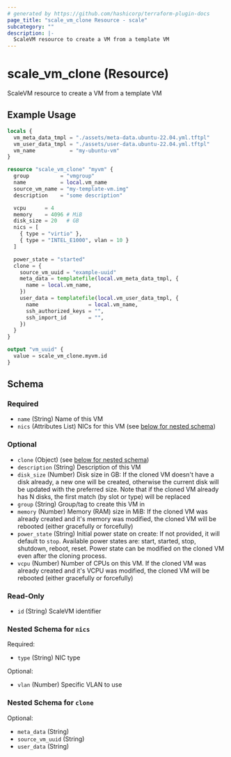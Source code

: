 ```yaml
---
# generated by https://github.com/hashicorp/terraform-plugin-docs
page_title: "scale_vm_clone Resource - scale"
subcategory: ""
description: |-
  ScaleVM resource to create a VM from a template VM
---
```


# scale_vm_clone (Resource)

ScaleVM resource to create a VM from a template VM

## Example Usage

```terraform
locals {
  vm_meta_data_tmpl = "./assets/meta-data.ubuntu-22.04.yml.tftpl"
  vm_user_data_tmpl = "./assets/user-data.ubuntu-22.04.yml.tftpl"
  vm_name           = "my-ubuntu-vm"
}

resource "scale_vm_clone" "myvm" {
  group          = "vmgroup"
  name           = local.vm_name
  source_vm_name = "my-template-vm.img"
  description    = "some description"

  vcpu      = 4
  memory    = 4096 # MiB
  disk_size = 20   # GB
  nics = [
    { type = "virtio" },
    { type = "INTEL_E1000", vlan = 10 }
  ]

  power_state = "started"
  clone = {
    source_vm_uuid = "example-uuid"
    meta_data = templatefile(local.vm_meta_data_tmpl, {
      name = local.vm_name,
    })
    user_data = templatefile(local.vm_user_data_tmpl, {
      name                = local.vm_name,
      ssh_authorized_keys = "",
      ssh_import_id       = "",
    })
  }
}

output "vm_uuid" {
  value = scale_vm_clone.myvm.id
}
```

<!-- schema generated by tfplugindocs -->
## Schema

### Required

- `name` (String) Name of this VM
- `nics` (Attributes List) NICs for this VM (see [below for nested schema](#nestedatt--nics))

### Optional

- `clone` (Object) (see [below for nested schema](#nestedatt--clone))
- `description` (String) Description of this VM
- `disk_size` (Number) Disk size in GB: If the cloned VM doesn't have a disk already, a new one will be created, otherwise the current disk will be updated with the preferred size. Note that if the cloned VM already has N disks, the first match (by slot or type) will be replaced
- `group` (String) Group/tag to create this VM in
- `memory` (Number) Memory (RAM) size in MiB: If the cloned VM was already created and it's memory was modified, the cloned VM will be rebooted (either gracefully or forcefully)
- `power_state` (String) Initial power state on create: If not provided, it will default to `stop`. Available power states are: start, started, stop, shutdown, reboot, reset. Power state can be modified on the cloned VM even after the cloning process.
- `vcpu` (Number) Number of CPUs on this VM. If the cloned VM was already created and it's VCPU was modified, the cloned VM will be rebooted (either gracefully or forcefully)

### Read-Only

- `id` (String) ScaleVM identifier

<a id="nestedatt--nics"></a>
### Nested Schema for `nics`

Required:

- `type` (String) NIC type

Optional:

- `vlan` (Number) Specific VLAN to use


<a id="nestedatt--clone"></a>
### Nested Schema for `clone`

Optional:

- `meta_data` (String)
- `source_vm_uuid` (String)
- `user_data` (String)
